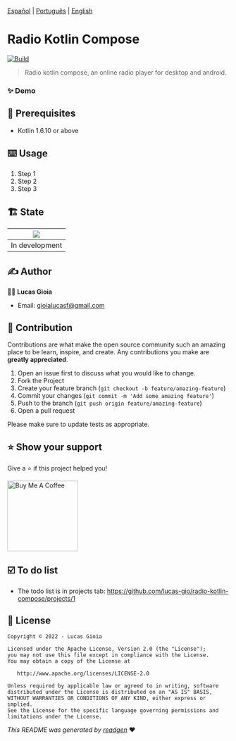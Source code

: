 <p>
  <a href="">Español</a> |
  <a href="">Português</a> |
  <a href="#">English</a> 
</p>
 
# Radio Kotlin Compose

[![Build](https://github.com/lucas-gio/radio-kotlin-compose/actions/workflows/build.yml/badge.svg)](https://github.com/lucas-gio/radio-kotlin-compose/actions/workflows/build.yml)

> Radio kotlin compose, an online radio player for desktop and android.

### ✨ Demo

## 🦿 Prerequisites

- Kotlin 1.6.10 or above

## ⌨️ Usage

1. Step 1
1. Step 2
1. Step 3

## 🏗 State

|![](https://media.giphy.com/media/jkSvCVEXWlOla/giphy.gif) |
|:--:|
| In development |

## ✍️ Author

🧑🏻 **Lucas Gioia**

* Email: gioialucasf@gmail.com

## 🤝 Contribution

Contributions are what make the open source community such an amazing place to be learn, inspire, and create. Any
contributions you make are **greatly appreciated**.

1. Open an issue first to discuss what you would like to change.
1. Fork the Project
1. Create your feature branch (`git checkout -b feature/amazing-feature`)
1. Commit your changes (`git commit -m 'Add some amazing feature'`)
1. Push to the branch (`git push origin feature/amazing-feature`)
1. Open a pull request

Please make sure to update tests as appropriate.

## ⭐ Show your support

Give a ⭐️ if this project helped you!

<a href="https://www.buymeacoffee.com/lucasgioia" target="_blank">
    <img src="https://cdn.buymeacoffee.com/buttons/v2/default-yellow.png" alt="Buy Me A Coffee" width="160">
</a>

## ☑️ To do list

- The todo list is in projects tab: https://github.com/lucas-gio/radio-kotlin-compose/projects/1

## 📝 License

```
Copyright © 2022 - Lucas Gioia

Licensed under the Apache License, Version 2.0 (the "License");
you may not use this file except in compliance with the License.
You may obtain a copy of the License at

   http://www.apache.org/licenses/LICENSE-2.0

Unless required by applicable law or agreed to in writing, software
distributed under the License is distributed on an "AS IS" BASIS,
WITHOUT WARRANTIES OR CONDITIONS OF ANY KIND, either express or implied.
See the License for the specific language governing permissions and
limitations under the License.
```

_This README was generated by [readgen](https://github.com/theapache64/readgen)_ ❤
